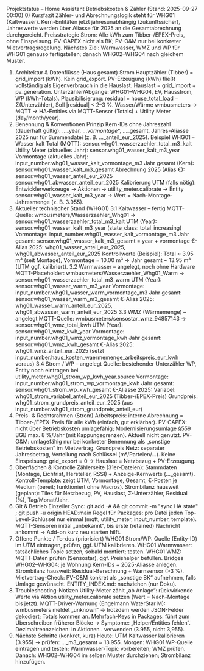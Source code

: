 Projektstatus – Home Assistant Betriebskosten & Zähler (Stand: 2025-09-27 00:00)
0) Kurzfazit
Zähler- und Abrechnungslogik steht für WHG01 (Kaltwasser).
Kern-Entitäten jetzt jahresunabhängig (zukunftssicher), Jahreswerte werden über Aliasse für 2025 an die Gesamtabrechnung durchgereicht.
Preisstrategie Strom: Alle kWh zum Tibber-/EPEX-Preis, ohne Einspeisung. PV-CAPEX nicht als BK; PV-O&M nur bei konkreter Mietvertragsregelung.
Nächstes Ziel: Warmwasser, WMZ und WP für WHG01 genauso fertigstellen; danach WHG02–WHG04 nach gleichem Muster.
1) Architektur & Datenflüsse (Haus gesamt)
Strom
Hauptzähler (Tibber) = grid_import (kWh). Kein grid_export.
PV-Erzeugung (kWh) fließt vollständig als Eigenverbrauch in die Hauslast.
Hauslast = grid_import + pv_generation.
Unterzähler/Abgänge: WHG01–WHG04, EV, Hausstrom, WP (kWh-Totals).
Plausibilisierung: residual = house_total_load − Σ(Unterzähler), Soll |residual| < 2–3 %.
Wasser/Wärme
wmbusmeters → MQTT → HA-Entities via MQTT-Sensor (Totals) + Utility Meter (day/month/year).
2) Benennung & Konventionen
Prinzip
Kern-IDs ohne Jahreszahl (dauerhaft gültig): …_year, …_vormontage_*, …_gesamt.
Jahres-Aliasse 2025 nur für Summendatei (z. B. …_anteil_eur_2025).
Beispiel WHG01 – Wasser kalt
Total (MQTT): sensor.whg01_wasserzaehler_total_m3_kalt
Utility Meter (aktuelles Jahr): sensor.whg01_wasser_kalt_m3_year
Vormontage (aktuelles Jahr): input_number.whg01_wasser_kalt_vormontage_m3
Jahr gesamt (Kern): sensor.whg01_wasser_kalt_m3_gesamt
Abrechnung 2025 (Alias €):
sensor.whg01_wasser_anteil_eur_2025
sensor.whg01_abwasser_anteil_eur_2025
Kalibrierung UTM (falls nötig): Entwicklerwerkzeuge → Aktionen → utility_meter.calibrate → Entity sensor.whg01_wasser_kalt_m3_year → Wert = Nach-Montage-Jahresmenge (z. B. 3.955).
3) Aktueller technischer Stand (WHG01)
3.1 Kaltwasser – fertig
MQTT-Quelle: wmbusmeters/Wasserzaehler_Whg01 → sensor.whg01_wasserzaehler_total_m3_kalt
UTM (Year): sensor.whg01_wasser_kalt_m3_year (state_class: total_increasing)
Vormontage: input_number.whg01_wasser_kalt_vormontage_m3
Jahr gesamt: sensor.whg01_wasser_kalt_m3_gesamt = year + vormontage
€-Alias 2025: whg01_wasser_anteil_eur_2025, whg01_abwasser_anteil_eur_2025
Kontrollwerte (Beispiel): Total ≈ 3.95 m³ (seit Montage), Vormontage = 10.00 m³ → Jahr gesamt ~ 13.95 m³ (UTM ggf. kalibriert).
3.2 Warmwasser – angelegt, noch ohne Hardware
MQTT-Placeholder: wmbusmeters/Wasserzaehler_Whg01_Warm → sensor.whg01_wasserzaehler_total_m3_warm
UTM (Year): sensor.whg01_wasser_warm_m3_year
Vormontage: input_number.whg01_wasser_warm_vormontage_m3
Jahr gesamt: sensor.whg01_wasser_warm_m3_gesamt
€-Alias 2025: whg01_wasser_warm_anteil_eur_2025, whg01_abwasser_warm_anteil_eur_2025
3.3 WMZ (Wärmemenge) – angelegt
MQTT-Quelle: wmbusmeters/sensostar_wmz_94857143 → sensor.whg01_wmz_total_kwh
UTM (Year): sensor.whg01_wmz_kwh_year
Vormontage: input_number.whg01_wmz_vormontage_kwh
Jahr gesamt: sensor.whg01_wmz_kwh_gesamt
€-Alias 2025: whg01_wmz_anteil_eur_2025 (setzt input_number.haus_kosten_waermemenge_arbeitspreis_eur_kwh voraus)
3.4 Strom / WP – angelegt
Quelle: bestehender Unterzähler WP, Entity noch eintragen bei utility_meter.whg01_strom_wp_kwh_year.source
Vormontage: input_number.whg01_strom_wp_vormontage_kwh
Jahr gesamt: sensor.whg01_strom_wp_kwh_gesamt
€-Aliasse 2025:
Variabel: whg01_strom_variabel_anteil_eur_2025 (Tibber-/EPEX-Preis)
Grundpreis: whg01_strom_grundpreis_anteil_eur_2025 (aus input_number.whg01_strom_grundpreis_anteil_eur)
4) Preis- & Rechtsrahmen (Strom)
Arbeitspreis: interne Abrechnung = Tibber-/EPEX-Preis für alle kWh (einfach, gut erklärbar).
PV-CAPEX: nicht über Betriebskosten umlagefähig; Modernisierungsumlage §559 BGB max. 8 %/Jahr (mit Kappungsgrenzen). Aktuell nicht genutzt.
PV-O&M: umlagefähig nur bei konkreter Benennung als „sonstige Betriebskosten“ im Mietvertrag.
Grundpreis Netz: separater Jahresbetrag, Verteilung nach Schlüssel (m²/Parteien/…).
Keine Einspeisung: grid_export = 0 → Hauslast = Netzbezug + PV-Erzeugung.
5) Oberflächen & Kontrolle
Zählerseite (31er-Dateien): Stammdaten (Montage, Eichfrist, Hersteller, RSSI) + Anzeige-Kernwerte (…_gesamt).
Kontroll-Template: zeigt UTM, Vormontage, Gesamt, €-Posten je Medium (bereit; funktioniert ohne Macros).
Strombilanz hausweit (geplant): Tiles für Netzbezug, PV, Hauslast, Σ-Unterzähler, Residual (%), Tag/Monat/Jahr.
6) Git & Betrieb
Einzeiler Sync:
git add -A && git commit -m "sync HA state" ; git push -u origin HEAD:main
Regel für Packages: pro Datei jeden Top-Level-Schlüssel nur einmal (mqtt, utility_meter, input_number, template).
MQTT-Sensoren initial „unbekannt“, bis erste (retained) Nachricht ankommt → Add-on kurz neu starten hilft.
7) Offene Punkte / To-dos (priorisiert)
WHG01 Strom/WP: Quelle (Entity-ID) im UTM eintragen, prüfen, ggf. UTM kalibrieren.
WHG01 Warmwasser: tatsächliches Topic setzen, sobald montiert; testen.
WHG01 WMZ: MQTT-Daten prüfen (Sensostar), ggf. Preishelper befüllen.
Bridges WHG02–WHG04: je Wohnung Kern-IDs + 2025-Aliasse anlegen.
Strombilanz hausweit: Residual-Berechnung + Warnsensor (>3 %).
Mietvertrag-Check: PV-O&M konkret als „sonstige BK“ aufnehmen, falls Umlage gewünscht.
ENTITY_INDEX.md: nachziehen (nur Doku).
8) Troubleshooting-Notizen
Utility-Meter zählt „ab Anlage“: rückwirkende Werte via Aktion utility_meter.calibrate setzen (Wert = Nach-Montage bis jetzt).
MQTT-Driver-Warnung (Engelmann WaterStar M): wmbusmeters meldet „unknown“ → trotzdem werden JSON-Felder dekodiert; Totals kommen an.
Mehrfach-Keys in Packages: führt zum Überschreiben früherer Blöcke → Symptome: „Helper/Entities fehlen“.
Dezimaltrennzeichen: in Aktionen . verwenden (3.955, nicht 3,955).
9) Nächste Schritte (konkret, kurz)
Heute: UTM Kaltwasser kalibrieren (3.955) → prüfen: …_m3_gesamt ≈ 13.955.
Morgen: WHG01 WP-Quelle eintragen und testen; Warmwasser-Topic vorbereiten; WMZ prüfen.
Danach: WHG02–WHG04 im selben Muster durchziehen; Strombilanz hinzufügen.